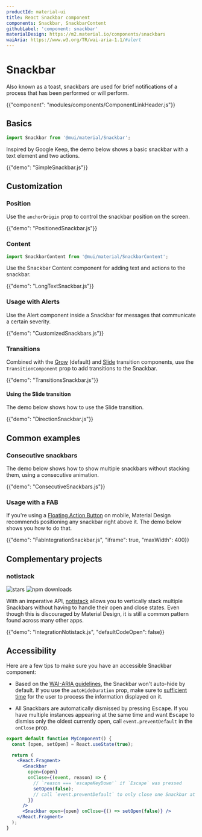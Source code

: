 ```yaml
---
productId: material-ui
title: React Snackbar component
components: Snackbar, SnackbarContent
githubLabel: 'component: snackbar'
materialDesign: https://m2.material.io/components/snackbars
waiAria: https://www.w3.org/TR/wai-aria-1.1/#alert
---
```


# Snackbar

<p class="description">Also known as a toast, snackbars are used for brief notifications of a process that has been performed or will perform.</p>

{{"component": "modules/components/ComponentLinkHeader.js"}}

## Basics

```jsx
import Snackbar from '@mui/material/Snackbar';
```

Inspired by Google Keep, the demo below shows a basic snackbar with a text element and two actions.

{{"demo": "SimpleSnackbar.js"}}

## Customization

### Position

Use the `anchorOrigin` prop to control the snackbar position on the screen.

{{"demo": "PositionedSnackbar.js"}}

### Content

```jsx
import SnackbarContent from '@mui/material/SnackbarContent';
```

Use the Snackbar Content component for adding text and actions to the snackbar.

{{"demo": "LongTextSnackbar.js"}}

### Usage with Alerts

Use the Alert component inside a Snackbar for messages that communicate a certain severity.

{{"demo": "CustomizedSnackbars.js"}}

### Transitions

Combined with the [Grow](/material-ui/transitions/#grow) (default) and [Slide](/material-ui/transitions/#slide) transition components, use the `TransitionComponent` prop to add transitions to the Snackbar.

{{"demo": "TransitionsSnackbar.js"}}

#### Using the Slide transition

The demo below shows how to use the Slide transition.

{{"demo": "DirectionSnackbar.js"}}

## Common examples

### Consecutive snackbars

The demo below shows how to show multiple snackbars without stacking them, using a consecutive animation.

{{"demo": "ConsecutiveSnackbars.js"}}

### Usage with a FAB

If you're using a [Floating Action Button](/material-ui/react-floating-action-button/) on mobile, Material Design recommends positioning any snackbar right above it.
The demo below shows you how to do that.

{{"demo": "FabIntegrationSnackbar.js", "iframe": true, "maxWidth": 400}}

## Complementary projects

### notistack

![stars](https://img.shields.io/github/stars/iamhosseindhv/notistack.svg?style=social&label=Star)
![npm downloads](https://img.shields.io/npm/dm/notistack.svg)

With an imperative API, [notistack](https://github.com/iamhosseindhv/notistack) allows you to vertically stack multiple Snackbars without having to handle their open and close states.
Even though this is discouraged by Material Design, it is still a common pattern found across many other apps.

{{"demo": "IntegrationNotistack.js", "defaultCodeOpen": false}}

## Accessibility

Here are a few tips to make sure you have an accessible Snackbar component:

- Based on the [WAI-ARIA guidelines](https://www.w3.org/TR/wai-aria-1.1/#alert), the Snackbar won't auto-hide by default.
  If you use the `autoHideDuration` prop, make sure to [sufficient time](https://www.w3.org/TR/UNDERSTANDING-WCAG20/time-limits.html) for the user to process the information displayed on it.

- All Snackbars are automatically dismissed by pressing <kbd class="key">Escape</kbd>. If you have multiple instances appearing at the same time and want <kbd class="key">Escape</kbd> to dismiss only the oldest currently open, call `event.preventDefault` in the `onClose` prop.

```jsx
export default function MyComponent() {
  const [open, setOpen] = React.useState(true);

  return (
    <React.Fragment>
      <Snackbar
        open={open}
        onClose={(event, reason) => {
          // `reason === 'escapeKeyDown'` if `Escape` was pressed
          setOpen(false);
          // call `event.preventDefault` to only close one Snackbar at a time.
        }}
      />
      <Snackbar open={open} onClose={() => setOpen(false)} />
    </React.Fragment>
  );
}
```
